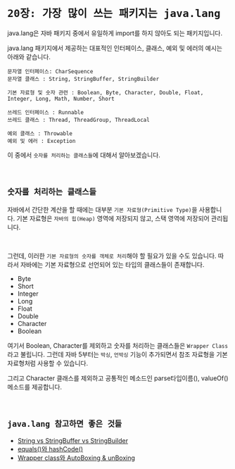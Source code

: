 # `20장: 가장 많이 쓰는 패키지는 java.lang`

java.lang은 자바 패키지 중에서 유일하게 import를 하지 않아도 되는 패키지입니다. 

java.lang 패키지에서 제공하는 대표적인 인터페이스, 클래스, 예외 및 에러의 예시는 아래와 같습니다. 

```
문자열 인터페이스: CharSequence
문자열 클래스 : String, StringBuffer, StringBuilder

기본 자료형 및 숫자 관련 : Boolean, Byte, Character, Double, Float, Integer, Long, Math, Number, Short

쓰레드 인터페이스 : Runnable
쓰레드 클래스 : Thread, ThreadGroup, ThreadLocal

예외 클래스 : Throwable
예외 및 에러 : Exception
```

이 중에서 `숫자를 처리하는 클래스들`에 대해서 알아보겠습니다. 

<br>

## `숫자를 처리하는 클래스들`

자바에서 간단한 계산을 할 때에는 대부분 `기본 자료형(Primitive Type)`을 사용합니다. 
기본 자료형은 `자바의 힙(Heap)` 영역에 저장되지 않고, 스택 영역에 저장되어 관리됩니다. 

<br>

그런데, 이러한 `기본 자료형의 숫자를 객체로 처리`해야 할 필요가 있을 수도 있습니다. 
따라서 자바에는 기본 자료형으로 선언되어 있는 타입의 클래스들이 존재합니다. 

- Byte
- Short
- Integer
- Long
- Float
- Double
- Character
- Boolean

여기서 Boolean, Character를 제외하고 숫자를 처리하는 클래스들은 `Wrapper Class`라고 불립니다. 
그런데 자바 5부터는 `박싱`, `언박싱` 기능이 추가되면서 참조 자료형을 기본 자료형처럼 사용할 수 있습니다. 

그리고 Character 클래스를 제외하고 공통적인 메소드인 parse타입이름(), valueOf() 메소드를 제공합니다. 

<br>

## `java.lang 참고하면 좋은 것들`

- [String vs StringBuffer vs StringBuilder](https://github.com/wjdrbs96/Today-I-Learn/blob/master/Java/Java_Class/String%20vs%20StringBuffer%20vs%20StringBuilder.md)
- [equals()와 hashCode()](https://github.com/wjdrbs96/Today-I-Learn/blob/master/Java/Java_Class/equals%2C%20hashCode%EB%9E%80%3F.md)
- [Wrapper class와 AutoBoxing & unBoxing](https://github.com/wjdrbs96/Today-I-Learn/blob/master/Java/Java_Class/%EB%9E%98%ED%8D%BC(wrapper)%ED%81%B4%EB%9E%98%EC%8A%A4.md)
